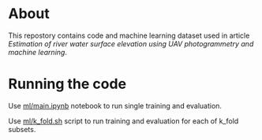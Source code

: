 # About
This repostory contains code and machine learning dataset used in article *Estimation of river water surface elevation using UAV photogrammetry and machine learning*.

# Running the code
Use [ml/main.ipynb](https://github.com/radekszostak/river-wse-uav-ml/blob/master/ml/main.ipynb) notebook to run single training and evaluation.

Use [ml/k_fold.sh](https://github.com/radekszostak/river-wse-uav-ml/blob/master/ml/k_fold.sh) script to run training and evaluation for each of k_fold subsets.
